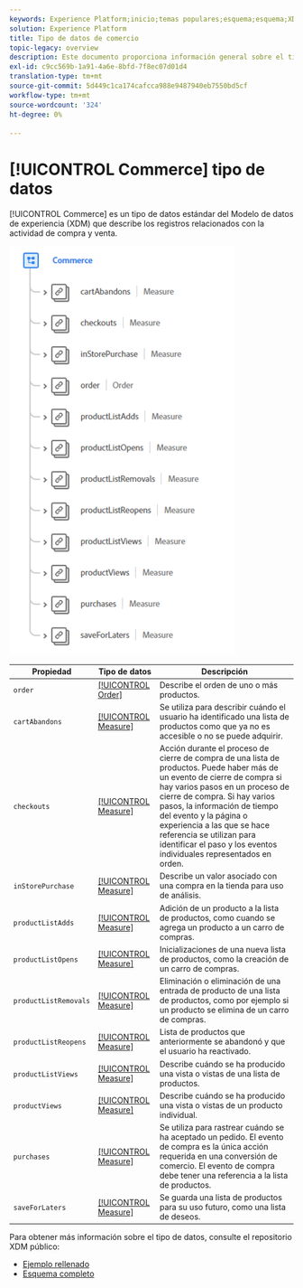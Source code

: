 ```yaml
---
keywords: Experience Platform;inicio;temas populares;esquema;esquema;XDM;campos;esquemas;esquemas;comercio;tipo de datos;tipo de datos;tipo de datos;
solution: Experience Platform
title: Tipo de datos de comercio
topic-legacy: overview
description: Este documento proporciona información general sobre el tipo de datos del Modelo de datos de experiencia comercial (XDM).
exl-id: c9cc569b-1a91-4a6e-8bfd-7f8ec07d01d4
translation-type: tm+mt
source-git-commit: 5d449c1ca174cafcca988e9487940eb7550bd5cf
workflow-type: tm+mt
source-wordcount: '324'
ht-degree: 0%

---
```


# [!UICONTROL Commerce] tipo de datos

[!UICONTROL Commerce] es un tipo de datos estándar del Modelo de datos de experiencia (XDM) que describe los registros relacionados con la actividad de compra y venta.

<img src="../images/data-types/commerce.PNG" width="400" /><br />

| Propiedad | Tipo de datos | Descripción |
| --- | --- | --- |
| `order` | [[!UICONTROL Order]](./order.md) | Describe el orden de uno o más productos. |
| `cartAbandons` | [[!UICONTROL Measure]](./measure.md) | Se utiliza para describir cuándo el usuario ha identificado una lista de productos como que ya no es accesible o no se puede adquirir. |
| `checkouts` | [[!UICONTROL Measure]](./measure.md) | Acción durante el proceso de cierre de compra de una lista de productos. Puede haber más de un evento de cierre de compra si hay varios pasos en un proceso de cierre de compra. Si hay varios pasos, la información de tiempo del evento y la página o experiencia a las que se hace referencia se utilizan para identificar el paso y los eventos individuales representados en orden. |
| `inStorePurchase` | [[!UICONTROL Measure]](./measure.md) | Describe un valor asociado con una compra en la tienda para uso de análisis. |
| `productListAdds` | [[!UICONTROL Measure]](./measure.md) | Adición de un producto a la lista de productos, como cuando se agrega un producto a un carro de compras. |
| `productListOpens` | [[!UICONTROL Measure]](./measure.md) | Inicializaciones de una nueva lista de productos, como la creación de un carro de compras. |
| `productListRemovals` | [[!UICONTROL Measure]](./measure.md) | Eliminación o eliminación de una entrada de producto de una lista de productos, como por ejemplo si un producto se elimina de un carro de compras. |
| `productListReopens` | [[!UICONTROL Measure]](./measure.md) | Lista de productos que anteriormente se abandonó y que el usuario ha reactivado. |
| `productListViews` | [[!UICONTROL Measure]](./measure.md) | Describe cuándo se ha producido una vista o vistas de una lista de productos. |
| `productViews` | [[!UICONTROL Measure]](./measure.md) | Describe cuándo se ha producido una vista o vistas de un producto individual. |
| `purchases` | [[!UICONTROL Measure]](./measure.md) | Se utiliza para rastrear cuándo se ha aceptado un pedido. El evento de compra es la única acción requerida en una conversión de comercio. El evento de compra debe tener una referencia a la lista de productos. |
| `saveForLaters` | [[!UICONTROL Measure]](./measure.md) | Se guarda una lista de productos para su uso futuro, como una lista de deseos. |

Para obtener más información sobre el tipo de datos, consulte el repositorio XDM público:

* [Ejemplo rellenado](https://github.com/adobe/xdm/blob/master/components/datatypes/marketing/commerce.example.1.json)
* [Esquema completo](https://github.com/adobe/xdm/blob/master/components/datatypes/marketing/commerce.schema.json)
